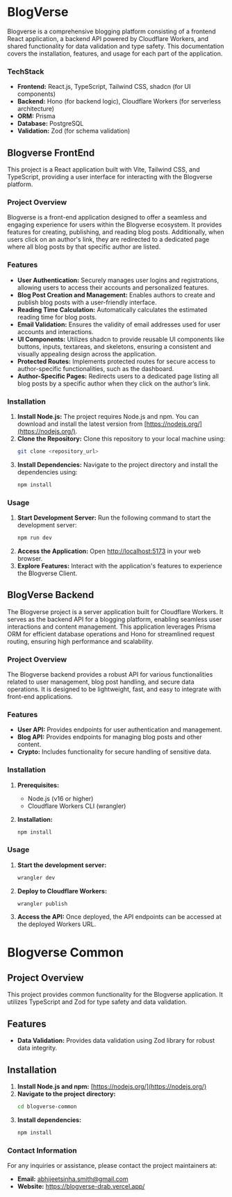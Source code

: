 # BlogVerse

Blogverse is a comprehensive blogging platform consisting of a frontend React application, a backend API powered by Cloudflare Workers, and shared functionality for data validation and type safety. This documentation covers the installation, features, and usage for each part of the application.

### TechStack

- **Frontend:** React.js, TypeScript, Tailwind CSS, shadcn (for UI components)
- **Backend:**  Hono (for backend logic), Cloudflare Workers (for serverless architecture)
- **ORM:** Prisma
- **Database:** PostgreSQL
- **Validation:** Zod (for schema validation)

## Blogverse FrontEnd

This project is a React application built with Vite, Tailwind CSS, and TypeScript, providing a user interface for interacting with the Blogverse platform.

### Project Overview

Blogverse is a front-end application designed to offer a seamless and engaging experience for users within the Blogverse ecosystem. It provides features for creating, publishing, and reading blog posts. Additionally, when users click on an author's link, they are redirected to a dedicated page where all blog posts by that specific author are listed.

### Features

- **User Authentication:** Securely manages user logins and registrations, allowing users to access their accounts and personalized features.
- **Blog Post Creation and Management:** Enables authors to create and publish blog posts with a user-friendly interface.
- **Reading Time Calculation:** Automatically calculates the estimated reading time for blog posts.
- **Email Validation:** Ensures the validity of email addresses used for user accounts and interactions.
- **UI Components:** Utilizes shadcn to provide reusable UI components like buttons, inputs, textareas, and skeletons, ensuring a consistent and visually appealing design across the application.
- **Protected Routes:**  Implements protected routes for secure access to author-specific functionalities, such as the dashboard.
- **Author-Specific Pages:** Redirects users to a dedicated page listing all blog posts by a specific author when they click on the author’s link.

### Installation

1. **Install Node.js:**  The project requires Node.js and npm. You can download and install the latest version from [https://nodejs.org/](https://nodejs.org/).
2. **Clone the Repository:**  Clone this repository to your local machine using:
   ```bash
   git clone <repository_url>
   ```
3. **Install Dependencies:** Navigate to the project directory and install the dependencies using:
   ```bash
   npm install
   ```

### Usage

1. **Start Development Server:**  Run the following command to start the development server:
   ```bash
   npm run dev
   ```
2. **Access the Application:**  Open [http://localhost:5173](http://localhost:5173) in your web browser.
3. **Explore Features:**  Interact with the application's features to experience the Blogverse Client.

## BlogVerse Backend

The Blogverse project is a server application built for Cloudflare Workers. It serves as the backend API for a blogging platform, enabling seamless user interactions and content management. This application leverages Prisma ORM for efficient database operations and Hono for streamlined request routing, ensuring high performance and scalability.

### Project Overview

The Blogverse backend provides a robust API for various functionalities related to user management, blog post handling, and secure data operations. It is designed to be lightweight, fast, and easy to integrate with front-end applications.

### Features

* **User API:** Provides endpoints for user authentication and management.
* **Blog API:** Provides endpoints for managing blog posts and other content.
* **Crypto:** Includes functionality for secure handling of sensitive data.

### Installation

1. **Prerequisites:**
   * Node.js (v16 or higher)
   * Cloudflare Workers CLI (wrangler)

2. **Installation:**
   ```bash
   npm install
   ```

### Usage

1. **Start the development server:**
   ```bash
   wrangler dev
   ```

2. **Deploy to Cloudflare Workers:**
   ```bash
   wrangler publish
   ```

3. **Access the API:**
   Once deployed, the API endpoints can be accessed at the deployed Workers URL.

# Blogverse Common

## Project Overview

This project provides common functionality for the Blogverse application. It utilizes TypeScript and Zod for type safety and data validation.

## Features

- **Data Validation:** Provides data validation using Zod library for robust data integrity.

## Installation

1. **Install Node.js and npm:** [https://nodejs.org/](https://nodejs.org/)
2. **Navigate to the project directory:**
   ```bash
   cd blogverse-common
   ```
3. **Install dependencies:**
   ```bash
   npm install
   ```

### Contact Information

For any inquiries or assistance, please contact the project maintainers at:

- **Email:** abhijeetsinha.smith@gmail.com
- **Website:** https://blogverse-drab.vercel.app/ 

